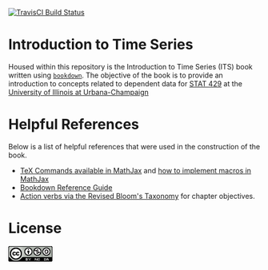 [![TravisCI Build Status](https://api.travis-ci.org/coatless/ITS.svg)](https://travis-ci.org/coatless/ITS)

# Introduction to Time Series

Housed within this repository is the Introduction to Time Series (ITS) book
written using [`bookdown`](https://github.com/rstudio/bookdown). The objective
of the book is to provide an introduction to concepts related to dependent
data for [STAT 429](http://catalog.illinois.edu/courses-of-instruction/stat/) at the [University of Illinois at Urbana-Champaign](http://www.stat.illinois.edu/)

# Helpful References

Below is a list of helpful references that were used in the construction of the 
book.

- [TeX Commands available in MathJax](http://www.onemathematicalcat.org/MathJaxDocumentation/TeXSyntax.htm) and
[how to implement macros in MathJax](http://docs.mathjax.org/en/latest/tex.html#tex-macros)
- [Bookdown Reference Guide](https://bookdown.org/yihui/bookdown)
- [Action verbs via the Revised Bloom's Taxonomy](https://www.mnstate.edu/assess/poa/actionverbs.aspx) for chapter objectives.

# License

![This work is licensed under a [Creative Commons Attribution-NonCommercial-ShareAlike 4.0 International License](http://creativecommons.org/licenses/by-nc-sa/4.0/).](images/license/cc.png)